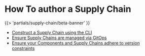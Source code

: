 # How To author a Supply Chain

{{> 'partials/supply-chain/beta-banner' }}

- [Construct a Supply Chain using the CLI](./construct-with-cli.hbs.md)
- [Ensure Supply Chains are managed via GitOps](./gitops.hbs.md)
- [Ensure your Components and Supply Chains adhere to version constraints](./version-control.hbs.md)
